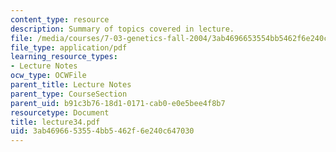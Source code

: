 ```yaml
---
content_type: resource
description: Summary of topics covered in lecture.
file: /media/courses/7-03-genetics-fall-2004/3ab4696653554bb5462f6e240c647030_lecture34.pdf
file_type: application/pdf
learning_resource_types:
- Lecture Notes
ocw_type: OCWFile
parent_title: Lecture Notes
parent_type: CourseSection
parent_uid: b91c3b76-18d1-0171-cab0-e0e5bee4f8b7
resourcetype: Document
title: lecture34.pdf
uid: 3ab46966-5355-4bb5-462f-6e240c647030
---
```


